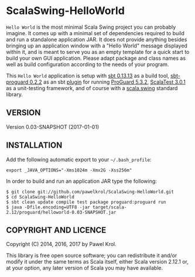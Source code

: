ScalaSwing-HelloWorld
=====================

`Hello World` is the most minimal Scala Swing project you can probably imagine. It comes up with a minimal set of dependencies required to build and run a standalone application JAR. It does not provide anything besides bringing up an application window with a "Hello World" message displayed within it, and is meant to serve you as an empty template for a quick start to build your own GUI application. Please adapt package and class names as well as build configuration according to the needs of your program.

This `Hello World` application is setup with [sbt 0.13.13](http://www.scala-sbt.org/) as a build tool, [sbt-proguard 0.2.2](https://github.com/sbt/sbt-proguard) as an sbt [plugin](http://www.scala-sbt.org/0.13/docs/Plugins.html) for running [ProGuard 5.3.2](http://proguard.sourceforge.net/), [ScalaTest 3.0.1](http://www.scalatest.org/) as a unit-testing framework, and of course with a [scala.swing](http://www.scala-lang.org/api/current/scala-swing/scala/swing/index.html) standard library.

VERSION
-------

Version 0.03-SNAPSHOT (2017-01-01)

INSTALLATION
------------

Add the following automatic export to your `~/.bash_profile`:

    export _JAVA_OPTIONS="-Xms1024m -Xmx2G -Xss256m"

In order to build and run an application JAR type the following:

    $ git clone git://github.com/pawelkrol/ScalaSwing-HelloWorld.git
    $ cd ScalaSwing-HelloWorld
    $ sbt clean update compile test package proguard:proguard run
    $ java -Dfile.encoding=UTF8 -jar target/scala-2.12/proguard/helloworld-0.03-SNAPSHOT.jar

COPYRIGHT AND LICENCE
---------------------

Copyright (C) 2014, 2016, 2017 by Pawel Krol.

This library is free open source software; you can redistribute it and/or modify it under the same terms as Scala itself, either Scala version 2.12.1 or, at your option, any later version of Scala you may have available.
